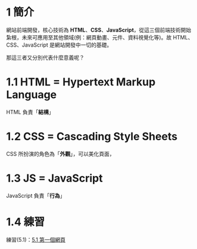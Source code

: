 # 1 簡介

網站前端開發，核心技術為 **HTML**、**CSS**、**JavaScript**，從這三個前端技術開始紮根，未來可應用至其他領域\(例：網頁動畫、元件、資料視覺化等\)。故 HTML、CSS、JavaScript 是網站開發中一切的基礎。

那這三者又分別代表什麼意義呢？

# 1.1 HTML = Hypertext Markup Language

HTML 負責「**結構**」

# 1.2 CSS = Cascading Style Sheets

CSS 所扮演的角色為「**外觀**」，可以美化頁面，

# 1.3 JS = JavaScript

JavaScript 負責「**行為**」



# 1.4 練習

練習\(5.1\)：[5.1 第一個網頁](/assignments/firstweb.md)

